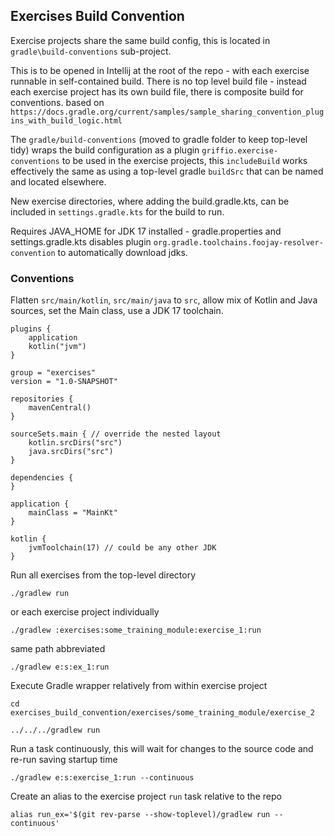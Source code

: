 ## Exercises Build Convention

Exercise projects share the same build config, this is located in `gradle\build-conventions` sub-project.

This is to be opened in Intellij at the root of the repo - with each exercise runnable in self-contained build.
There is no top level build file - instead each exercise project has its own build file, there is composite build for conventions.
based on `https://docs.gradle.org/current/samples/sample_sharing_convention_plugins_with_build_logic.html`

The `gradle/build-conventions` (moved to gradle folder to keep top-level tidy) wraps the build configuration as a plugin `griffio.exercise-conventions` to be used in the exercise projects,
this `includeBuild` works effectively the same as using a top-level gradle `buildSrc` that can be named and located elsewhere.

New exercise directories, where adding the build.gradle.kts, can be included in `settings.gradle.kts` for the build to run.

Requires JAVA_HOME for JDK 17 installed - gradle.properties and settings.gradle.kts disables plugin `org.gradle.toolchains.foojay-resolver-convention` to automatically download jdks.

### Conventions 

Flatten `src/main/kotlin`, `src/main/java`  to `src`, allow mix of Kotlin and Java sources, set the Main class, use a JDK 17 toolchain.

```
plugins {
    application
    kotlin("jvm")
}

group = "exercises"
version = "1.0-SNAPSHOT"

repositories {
    mavenCentral()
}

sourceSets.main { // override the nested layout
    kotlin.srcDirs("src")
    java.srcDirs("src")
}

dependencies {
}

application {
    mainClass = "MainKt"
}

kotlin {
    jvmToolchain(17) // could be any other JDK 
}
```

Run all exercises from the top-level directory

```
./gradlew run
```

or each exercise project individually

```
./gradlew :exercises:some_training_module:exercise_1:run
```

same path abbreviated

```
./gradlew e:s:ex_1:run
```

Execute Gradle wrapper relatively from within exercise project

```
cd exercises_build_convention/exercises/some_training_module/exercise_2

../../../gradlew run
```

Run a task continuously, this will wait for changes to the source code and re-run saving startup time

```
./gradlew e:s:exercise_1:run --continuous
```

Create an alias to the exercise project `run` task relative to the repo

```
alias run_ex='$(git rev-parse --show-toplevel)/gradlew run --continuous'
```
